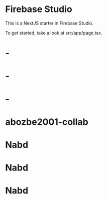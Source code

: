 # Firebase Studio

This is a NextJS starter in Firebase Studio.

To get started, take a look at src/app/page.tsx.
# -
# -
# -
# abozbe2001-collab
# Nabd
# Nabd
# Nabd

